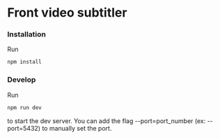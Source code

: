# Front video subtitler

### Installation

Run 

```bash
npm install
```

### Develop

Run

```bash
npm run dev
```

to start the dev server. You can add the flag --port=port_number (ex: --port=5432) to manually set the port.
